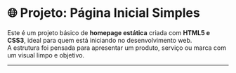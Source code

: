 # 🌐 Projeto: Página Inicial Simples

Este é um projeto básico de **homepage estática** criada com **HTML5 e CSS3**, ideal para quem está iniciando no desenvolvimento web.  
A estrutura foi pensada para apresentar um produto, serviço ou marca com um visual limpo e objetivo.

---
